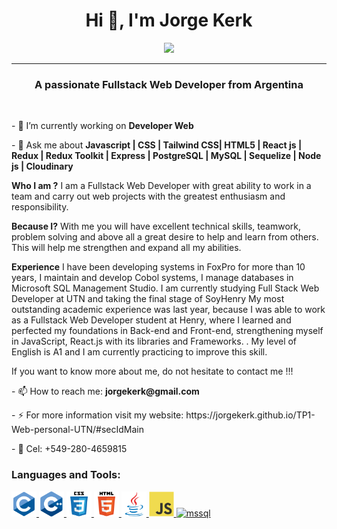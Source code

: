 <h1 align="center">Hi 👋, I'm Jorge Kerk</h1>
<div align="center" width="300">
  <img src="https://user-images.githubusercontent.com/116817886/208667256-278250e4-c63d-4e9e-a373-7c268e8a76a6.gif" width="500">   
</div>
<hr>
<h3 align="center">A passionate Fullstack Web Developer from Argentina</h3>
<br>
<p>- 🔭 I’m currently working on <strong>Developer Web</strong></p>
<p>- 💬 Ask me about <strong>Javascript | CSS | Tailwind CSS| HTML5 | React js | Redux | Redux Toolkit | Express | PostgreSQL | MySQL | Sequelize | Node js | Cloudinary</strong></p>
<p><strong>Who I am ?</strong> I am a Fullstack Web Developer with great ability to work in a team and carry out web projects with the greatest enthusiasm and responsibility.</p>

<p><strong>Because I?</strong> With me you will have excellent technical skills, teamwork, problem solving and above all a great desire to help and learn from others. This will help me strengthen and expand all my abilities.</p>

<p><strong>Experience</strong> I have been developing systems in FoxPro for more than 10 years, I maintain and develop Cobol systems, I manage databases in Microsoft SQL Management Studio. I am currently studying Full Stack Web Developer at UTN and taking the final stage of SoyHenry
My most outstanding academic experience was last year, because I was able to work as a Fullstack Web Developer student at Henry, where I learned and perfected my foundations in Back-end and Front-end, strengthening myself in JavaScript, React.js with its libraries and Frameworks. .
My level of English is A1 and I am currently practicing to improve this skill.</p>

<p>If you want to know more about me, do not hesitate to contact me !!! </p>
<p>- 📫 How to reach me: <strong>jorgekerk@gmail.com</strong></p>
<p>- ⚡ For more information visit my website: https://jorgekerk.github.io/TP1-Web-personal-UTN/#secIdMain</p>
<p>- 📱 Cel: +549-280-4659815
<br>
<h3 align="left">Languages and Tools:</h3>
<p align="left"> <a href="https://www.cprogramming.com/" target="_blank" rel="noreferrer"> <img src="https://raw.githubusercontent.com/devicons/devicon/master/icons/c/c-original.svg" alt="c" width="40" height="40"/> </a> <a href="https://www.w3schools.com/cpp/" target="_blank" rel="noreferrer"> <img src="https://raw.githubusercontent.com/devicons/devicon/master/icons/cplusplus/cplusplus-original.svg" alt="cplusplus" width="40" height="40"/> </a> <a href="https://www.w3schools.com/css/" target="_blank" rel="noreferrer"> <img src="https://raw.githubusercontent.com/devicons/devicon/master/icons/css3/css3-original-wordmark.svg" alt="css3" width="40" height="40"/> </a> <a href="https://www.w3.org/html/" target="_blank" rel="noreferrer"> <img src="https://raw.githubusercontent.com/devicons/devicon/master/icons/html5/html5-original-wordmark.svg" alt="html5" width="40" height="40"/> </a> <a href="https://www.java.com" target="_blank" rel="noreferrer"> <img src="https://raw.githubusercontent.com/devicons/devicon/master/icons/java/java-original.svg" alt="java" width="40" height="40"/> </a> <a href="https://developer.mozilla.org/en-US/docs/Web/JavaScript" target="_blank" rel="noreferrer"> <img src="https://raw.githubusercontent.com/devicons/devicon/master/icons/javascript/javascript-original.svg" alt="javascript" width="40" height="40"/> </a> <a href="https://www.microsoft.com/en-us/sql-server" target="_blank" rel="noreferrer"> <img src="https://www.svgrepo.com/show/303229/microsoft-sql-server-logo.svg" alt="mssql" width="40" height="40"/> </a> </p>

<!--
**JorgeKerk/JorgeKerk** is a ✨ _special_ ✨ repository because its `README.md` (this file) appears on your GitHub profile.

Here are some ideas to get you started:

- 🔭 I’m currently working on ...
- 🌱 I’m currently learning ...
- 👯 I’m looking to collaborate on ...
- 🤔 I’m looking for help with ...
- 💬 Ask me about ...
- 📫 How to reach me: ...
- 😄 Pronouns: ...
- ⚡ Fun fact: [...](https://jorgekerk.github.io/TP1-Web-personal-UTN/#secIdMain)
-->
